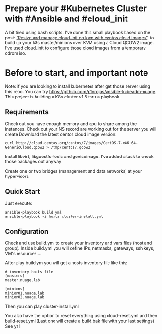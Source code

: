 # Prepare your #Kubernetes Cluster with #Ansible and #cloud_init

A bit tired using bash scripts. I’ve done this small playbook based on the post: <A HREF="https://pinrojas.com/2016/08/01/resize-and-manage-cloud-init-on-kvm-with-centos-cloud-images/">“Resize and manage cloud-init on kvm with centos cloud images”</A>. to build up your k8s master/minions over KVM using a Cloud QCOW2 image. I’ve used cloud_init to configure those cloud images from a temporary cdrom iso.

# Before to start, and important note
Note: if you are looking to install kubernetes after get those server using this repo. You can try https://github.com/p1nrojas/ansible-kubeadm-nuage. This project is building a K8s cluster v1.5 thru a playbook.

## Requirements

Check out you have enough memory and cpu to share among the instances.
Check out your NS record are working out for the server you will create
Download the latest centos cloud image version:

```
curl http://cloud.centos.org/centos/7/images/CentOS-7-x86_64-GenericCloud.qcow2 > /tmp/centos7.qcow2
```
Install libvirt, libguestfs-tools and genisoimage. I’ve added a task to check those packages out anyway

Create one or two bridges (management and data networks) at your hypervisors

## Quick Start

Just execute:

```
ansible-playbook build.yml
ansible-playbook -i hosts cluster-install.yml
```

## Configuration

Check and use build.yml to create your inventory and vars files (host and group). 
Inside build.yml you will define IPs, netmasks, gateways, ssh keys, VM's resources....

After play build.ym you will get a hosts inventory file like this:
```
# inventory hosts file
[masters]
master.nuage.lab
 
[minions]
minion01.nuage.lab
minion02.nuage.lab
```

Then you can play cluster-install.yml

You also have the option to reset everything using cloud-reset.yml and then build-reset.yml (Last one will create a build.bak file with your last settings)
See ya!


